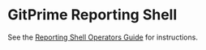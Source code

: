 # GitPrime Reporting Shell

See the [Reporting Shell Operators Guide](https://wiki.gitprime-ops.com/xwiki/bin/view/Development/Reference/Reporting%20Data%20Pipeline/Reporting%20Pipeling%20Operators%20Guide/Reporting%20Shell/) for instructions.